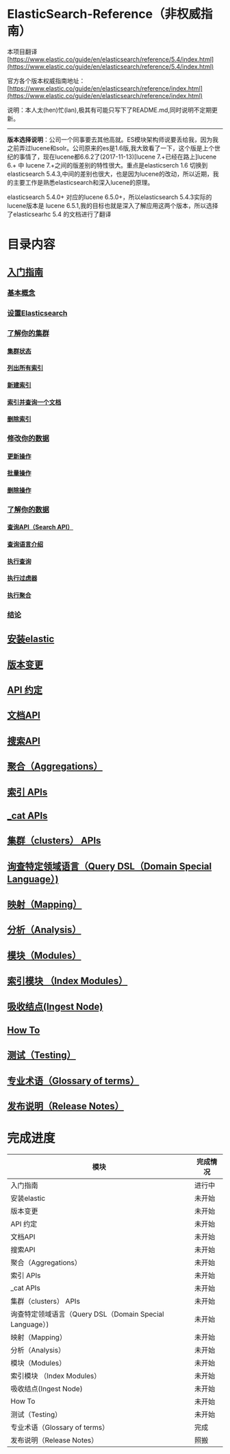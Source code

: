# ElasticSearch-Reference（非权威指南）
本项目翻译[https://www.elastic.co/guide/en/elasticsearch/reference/5.4/index.html](https://www.elastic.co/guide/en/elasticsearch/reference/5.4/index.html)

官方各个版本权威指南地址：[https://www.elastic.co/guide/en/elasticsearch/reference/index.html](https://www.elastic.co/guide/en/elasticsearch/reference/index.html)

说明：本人太(hen)忙(lan),极其有可能只写下了README.md,同时说明不定期更新。
- - - 
**版本选择说明**：公司一个同事要去其他高就。ES模块架构师说要丢给我，因为我之前弄过lucene和solr。公司原来的es是1.6版,我大致看了一下，这个版是上个世纪的事情了，现在lucene都6.6.2了(2017-11-13)[lucene 7.+已经在路上]lucene 6.+ 中 lucene 7.+之间的版差别的特性很大。重点是elasticserch 1.6 切换到 elasticsearch 5.4.3,中间的差别也很大，也是因为lucene的改动，所以近期，我的主要工作是熟悉elasticsearch和深入lucene的原理。

elasticsearch 5.4.0+ 对应的lucene 6.5.0+，所以elasticsearch 5.4.3实际的lucene版本是 lucene 6.5.1,我的目标也就是深入了解应用这两个版本，所以选择了elasticsearhc 5.4 的文档进行了翻译

# 目录内容
## [入门指南](/01_Getting_Started/Getting_Started.md)
### [基本概念](/01_Getting_Started/Basic_Concepts.md)
### [设置Elasticsearch](/01_Getting_Started/Installation.md)
### [了解你的集群](/01_Getting_Started/Exploring_Your_Cluster/Exploring_Your_Cluster.md)
#### [集群状态](/01_Getting_Started/Exploring_Your_Cluster/Cluster_Health.md)
#### [列出所有索引](/01_Getting_Started/Exploring_Your_Cluster/List_All_Indices.md)
#### [新建索引](/01_Getting_Started/Exploring_Your_Cluster/Create_an_Index.md)
#### [索引并查询一个文档](/01_Getting_Started/Exploring_Your_Cluster/Index_and_Query_a_Document.md)
#### [删除索引](/01_Getting_Started/Exploring_Your_Cluster/Delete_an_Index.md)
### [修改你的数据](/01_Getting_Started/)
#### [更新操作](/01_Getting_Started/Modifying_Your_Data/Updating_Documents.md)
#### [批量操作](/01_Getting_Started/Modifying_Your_Data/Batch_Processing.md)
#### [删除操作](/01_Getting_Started/Modifying_Your_Data/Deleting_Documents.md)
### [了解你的数据](/01_Getting_Started/)
#### [查询API（Search API）](/01_Getting_Started/Exploring_Your_Data/The_Search_API.md)
#### [查询语言介绍](/01_Getting_Started/Exploring_Your_Data/Introducing_the_Query_Language.md)
#### [执行查询](/01_Getting_Started/Exploring_Your_Data/Executing_Searches.md)
#### [执行过虑器](/01_Getting_Started/Exploring_Your_Data/Executing_Filters.md)
#### [执行聚合](/01_Getting_Started/Exploring_Your_Data/Executing_Aggregations.md)
### [结论](/01_Getting_Started/Conclusion.md)
## [安装elastic](/02_Setup_Elasticsearch/Setup_Elasticsearch.md)
## [版本变更](/03_Breaking_changes/Breaking_changes.md)
## [API 约定](/04_API_Conventions/API_Conventions.md)
## [文档API](/05_Document_APIs/Document_APIs.md)
## [搜索API](/06_Search_APIs/Search_APIs.md)
## [聚合（Aggregations）](/07_Aggregations/Aggregations.md)
## [索引 APIs](/08_Indices_APIs/Indices_APIs.md)
## [_cat APIs](/09_cat_APIs/cat_APIs.md)
## [集群（clusters） APIs](/10_Cluster_APIs/Cluster_APIs.md)
## [询查特定领域语言（Query DSL（Domain Special Language）)](/11_Query_DSL/Query_DSL.md)
## [映射（Mapping）](/12_Mapping/Mapping.md)
## [分析（Analysis）](/13_Analysis/Analysis.md)
## [模块（Modules）](/14_Modules/Modules.md)
## [索引模块 （Index Modules）](/15_Index_Modules/Index_Modules.md)
## [吸收结点(Ingest Node)](/16_Ingest_Node/Ingest_Node.md)
## [How To](/17_How_To/How_To.md)
## [测试（Testing）](/18_Testing/Testing.md)
## [专业术语（Glossary of terms）](/19_Glossary_of_terms/Glossary_of_terms.md)
## [发布说明（Release Notes）](/20_Release_Notes/Release_Notes.md)

# 完成进度

| 模块 | 完成情况 |
|---|---|
| 入门指南 | 进行中 |
| 安装elastic | 未开始 |
| 版本变更 | 未开始 |
| API 约定 | 未开始 |
| 文档API | 未开始 |
| 搜索API | 未开始 |
| 聚合（Aggregations） | 未开始 |
| 索引 APIs | 未开始 |
| _cat APIs | 未开始 |
| 集群（clusters） APIs | 未开始 |
| 询查特定领域语言（Query DSL（Domain Special Language）) | 未开始 |
| 映射（Mapping） | 未开始 |
| 分析（Analysis） | 未开始 |
| 模块（Modules） | 未开始 |
| 索引模块 （Index Modules） | 未开始 |
| 吸收结点(Ingest Node) | 未开始 |
| How To | 未开始 |
| 测试（Testing） | 未开始 |
| 专业术语（Glossary of terms） | 完成 |
| 发布说明（Release Notes） | 照搬 |

